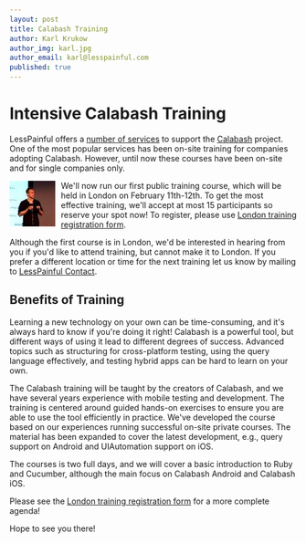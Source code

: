 ```yaml
---
layout: post
title: Calabash Training
author: Karl Krukow
author_img: karl.jpg
author_email: karl@lesspainful.com
published: true
---
```

# Intensive Calabash Training

LessPainful offers a [number of services](https://www.lesspainful.com/pricing) to support the [Calabash](http://calaba.sh) project. One of the most popular services has been on-site training for companies adopting Calabash. However, until now these courses have been on-site and for single companies only.

<img src="/img/training_karl.jpeg" style="float:left; margin-right:10px"> We'll now run our first public training course, which will be held in London on February 11th-12th. To get the most effective training, we'll accept at most 15 participants so reserve your spot now! To register, please use [London training registration form](https://www.lesspainful.com/pricing/training).

Although the first course is in London, we'd be interested in hearing from you if you'd like to attend training, but cannot make it to London. If you prefer a different location or time for the next training let us know by mailing to [LessPainful Contact](mailto:contact@lesspainful.com?subject=Calabash%20Training).

Benefits of Training
--------------------

Learning a new technology on your own can be time-consuming, and it's always hard to know if you're doing it right! Calabash is a powerful tool, but different ways of using it lead to different degrees of success. Advanced topics such as structuring for cross-platform testing, using the query language effectively, and testing hybrid apps can be hard to learn on your own.

The Calabash training will be taught by the creators of Calabash, and we have several years experience with mobile testing and development. The training is centered around guided hands-on exercises to ensure you are able to use the tool efficiently in practice. We've developed the course based on our experiences running successful on-site private courses. The material has been expanded to cover the latest development, e.g., query support on Android and UIAutomation support on iOS.

The courses is two full days, and we will cover a basic introduction to Ruby and Cucumber, although the main focus on Calabash Android and Calabash iOS.

Please see the [London training registration form](https://www.lesspainful.com/pricing/training) for a more complete agenda!

Hope to see you there!

